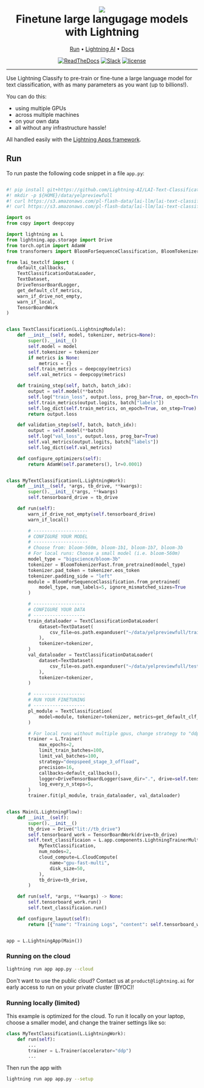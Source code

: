 <div align="center">
    <h1>
        <img src="https://lightningaidev.wpengine.com/wp-content/uploads/2022/11/Asset-54-15.png">
        <br>
        Finetune large langugage models with Lightning
        </br>
    </h1>

<div align="center">

<p align="center">
  <a href="#run">Run</a> •
  <a href="https://www.lightning.ai/">Lightning AI</a> •
  <a href="https://lightning.ai/lightning-docs/">Docs</a>
</p>

[![ReadTheDocs](https://readthedocs.org/projects/pytorch-lightning/badge/?version=stable)](https://lightning.ai/lightning-docs/)
[![Slack](https://img.shields.io/badge/slack-chat-green.svg?logo=slack)](https://www.pytorchlightning.ai/community)
[![license](https://img.shields.io/badge/License-Apache%202.0-blue.svg)](https://github.com/Lightning-AI/lightning/blob/master/LICENSE)

</div>
</div>

______________________________________________________________________

Use Lightning Classify to pre-train or fine-tune a large language model for text classification, 
with as many parameters as you want (up to billions!). 

You can do this:
* using multiple GPUs
* across multiple machines
* on your own data
* all without any infrastructure hassle! 

All handled easily with the [Lightning Apps framework](https://lightning.ai/lightning-docs/).

## Run

To run paste the following code snippet in a file `app.py`:


```python

#! pip install git+https://github.com/Lightning-AI/LAI-Text-Classification-Component
#! mkdir -p ${HOME}/data/yelpreviewfull
#! curl https://s3.amazonaws.com/pl-flash-data/lai-llm/lai-text-classification/datasets/Yelp/datasets/YelpReviewFull/yelp_review_full_csv/train.csv -o ${HOME}/data/yelpreviewfull/train.csv
#! curl https://s3.amazonaws.com/pl-flash-data/lai-llm/lai-text-classification/datasets/Yelp/datasets/YelpReviewFull/yelp_review_full_csv/test.csv -o ${HOME}/data/yelpreviewfull/test.csv

import os
from copy import deepcopy

import lightning as L
from lightning.app.storage import Drive
from torch.optim import AdamW
from transformers import BloomForSequenceClassification, BloomTokenizerFast

from lai_textclf import (
    default_callbacks,
    TextClassificationDataLoader,
    TextDataset,
    DriveTensorBoardLogger,
    get_default_clf_metrics,
    warn_if_drive_not_empty,
    warn_if_local,
    TensorBoardWork
)


class TextClassification(L.LightningModule):
    def __init__(self, model, tokenizer, metrics=None):
        super().__init__()
        self.model = model
        self.tokenizer = tokenizer
        if metrics is None:
            metrics = {}
        self.train_metrics = deepcopy(metrics)
        self.val_metrics = deepcopy(metrics)

    def training_step(self, batch, batch_idx):
        output = self.model(**batch)
        self.log("train_loss", output.loss, prog_bar=True, on_epoch=True, on_step=True)
        self.train_metrics(output.logits, batch["labels"])
        self.log_dict(self.train_metrics, on_epoch=True, on_step=True)
        return output.loss

    def validation_step(self, batch, batch_idx):
        output = self.model(**batch)
        self.log("val_loss", output.loss, prog_bar=True)
        self.val_metrics(output.logits, batch["labels"])
        self.log_dict(self.val_metrics)

    def configure_optimizers(self):
        return AdamW(self.parameters(), lr=0.0001)


class MyTextClassification(L.LightningWork):
    def __init__(self, *args, tb_drive, **kwargs):
        super().__init__(*args, **kwargs)
        self.tensorboard_drive = tb_drive

    def run(self):
        warn_if_drive_not_empty(self.tensorboard_drive)
        warn_if_local()

        # --------------------
        # CONFIGURE YOUR MODEL
        # --------------------
        # Choose from: bloom-560m, bloom-1b1, bloom-1b7, bloom-3b
        # For local runs: Choose a small model (i.e. bloom-560m)
        model_type = "bigscience/bloom-3b"
        tokenizer = BloomTokenizerFast.from_pretrained(model_type)
        tokenizer.pad_token = tokenizer.eos_token
        tokenizer.padding_side = "left"
        module = BloomForSequenceClassification.from_pretrained(
            model_type, num_labels=5, ignore_mismatched_sizes=True
        )

        # -------------------
        # CONFIGURE YOUR DATA
        # -------------------
        train_dataloader = TextClassificationDataLoader(
            dataset=TextDataset(
                csv_file=os.path.expanduser("~/data/yelpreviewfull/train.csv")
            ),
            tokenizer=tokenizer,
        )
        val_dataloader = TextClassificationDataLoader(
            dataset=TextDataset(
                csv_file=os.path.expanduser("~/data/yelpreviewfull/test.csv")
            ),
            tokenizer=tokenizer,
        )

        # -------------------
        # RUN YOUR FINETUNING
        # -------------------
        pl_module = TextClassification(
            model=module, tokenizer=tokenizer, metrics=get_default_clf_metrics(5)
        )

        # For local runs without multiple gpus, change strategy to "ddp"
        trainer = L.Trainer(
            max_epochs=2,
            limit_train_batches=100,
            limit_val_batches=100,
            strategy="deepspeed_stage_3_offload",
            precision=16,
            callbacks=default_callbacks(),
            logger=DriveTensorBoardLogger(save_dir=".", drive=self.tensorboard_drive),
            log_every_n_steps=5,
        )
        trainer.fit(pl_module, train_dataloader, val_dataloader)


class Main(L.LightningFlow):
    def __init__(self):
        super().__init__()
        tb_drive = Drive("lit://tb_drive")
        self.tensorboard_work = TensorBoardWork(drive=tb_drive)
        self.text_classificaion = L.app.components.LightningTrainerMultiNode(
            MyTextClassification,
            num_nodes=2,
            cloud_compute=L.CloudCompute(
                name="gpu-fast-multi",
                disk_size=50,
            ),
            tb_drive=tb_drive,
        )

    def run(self, *args, **kwargs) -> None:
        self.tensorboard_work.run()
        self.text_classificaion.run()

    def configure_layout(self):
        return [{"name": "Training Logs", "content": self.tensorboard_work.url}]


app = L.LightningApp(Main())

```

### Running on the cloud

```bash
lightning run app app.py --cloud
```

Don't want to use the public cloud? Contact us at `product@lightning.ai` for early access to run on your private cluster (BYOC)!


### Running locally (limited)
This example is optimized for the cloud. To run it locally on your laptop, choose a smaller model, and change the trainer settings like so:

```python
class MyTextClassification(L.LightningWork):
    def run(self):
        ...
        trainer = L.Trainer(accelerator="ddp")
        ...
```
Then run the app with 

```bash
lightning run app app.py --setup
```

